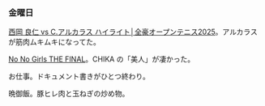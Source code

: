 ### 金曜日

[西岡 良仁 vs C.アルカラス ハイライト│全豪オープンテニス2025](https://www.youtube.com/watch?v=3TpbUhYucwY)。アルカラスが筋肉ムキムキになってた。

[No No Girls THE FINAL](https://www.youtube.com/watch?v=hqrdKtyJuss)。CHIKA の「美人」が凄かった。

お仕事。ドキュメント書きがひとつ終わり。

晩御飯。豚ヒレ肉と玉ねぎの炒め物。